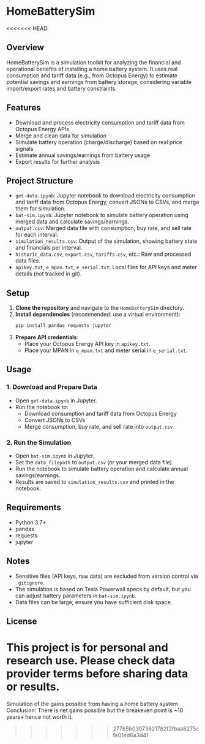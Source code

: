 # HomeBatterySim
<<<<<<< HEAD

## Overview
HomeBatterySim is a simulation toolkit for analyzing the financial and operational benefits of installing a home battery system. It uses real consumption and tariff data (e.g., from Octopus Energy) to estimate potential savings and earnings from battery storage, considering variable import/export rates and battery constraints.

## Features
- Download and process electricity consumption and tariff data from Octopus Energy APIs
- Merge and clean data for simulation
- Simulate battery operation (charge/discharge) based on real price signals
- Estimate annual savings/earnings from battery usage
- Export results for further analysis

## Project Structure
- `get-data.ipynb`: Jupyter notebook to download electricity consumption and tariff data from Octopus Energy, convert JSONs to CSVs, and merge them for simulation.
- `bat-sim.ipynb`: Jupyter notebook to simulate battery operation using merged data and calculate savings/earnings.
- `output.csv`: Merged data file with consumption, buy rate, and sell rate for each interval.
- `simulation_results.csv`: Output of the simulation, showing battery state and financials per interval.
- `historic_data.csv`, `export.csv`, `tariffs.csv`, etc.: Raw and processed data files.
- `apikey.txt`, `e_mpan.txt`, `e_serial.txt`: Local files for API keys and meter details (not tracked in git).

## Setup
1. **Clone the repository** and navigate to the `HomeBatterySim` directory.
2. **Install dependencies** (recommended: use a virtual environment):
   ```bash
   pip install pandas requests jupyter
   ```
3. **Prepare API credentials**:
   - Place your Octopus Energy API key in `apikey.txt`.
   - Place your MPAN in `e_mpan.txt` and meter serial in `e_serial.txt`.

## Usage
### 1. Download and Prepare Data
- Open `get-data.ipynb` in Jupyter.
- Run the notebook to:
  - Download consumption and tariff data from Octopus Energy
  - Convert JSONs to CSVs
  - Merge consumption, buy rate, and sell rate into `output.csv`

### 2. Run the Simulation
- Open `bat-sim.ipynb` in Jupyter.
- Set the `data_filepath` to `output.csv` (or your merged data file).
- Run the notebook to simulate battery operation and calculate annual savings/earnings.
- Results are saved to `simulation_results.csv` and printed in the notebook.

## Requirements
- Python 3.7+
- pandas
- requests
- jupyter

## Notes
- Sensitive files (API keys, raw data) are excluded from version control via `.gitignore`.
- The simulation is based on Tesla Powerwall specs by default, but you can adjust battery parameters in `bat-sim.ipynb`.
- Data files can be large; ensure you have sufficient disk space.

## License
This project is for personal and research use. Please check data provider terms before sharing data or results.
=======
Simulation of the gains possible from having a home battery system
Conclusion: There is net gains possible but the breakeven point is ~10 years+ hence not worth it. 
>>>>>>> 27765b03073621782f2fbaa8275cfe01ed6a3d41
